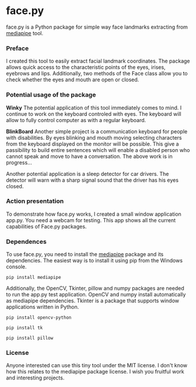 # face.py

face.py is a Python package for simple way face landmarks extracting from [mediapipe](https://github.com/google/mediapipe/tree/master) tool.

### Preface

I created this tool to easily extract facial landmark coordinates.
The package allows quick access to the characteristic points of the eyes, irises, eyebrows and lips.
Additionally, two methods of the Face class allow you to check whether the eyes and mouth are open or closed.

### Potential usage of the package

**Winky**
The potential application of this tool immediately comes to mind. I continue to work on the keyboard controled
with eyes. The keyboard will allow to fully control computer as with a regular keyboard.

**BlinkBoard**
Another simple project is a communication keyboard for people with disabilities. By eyes blinking and mouth moving
selecting characters from the keyboard displayed on the monitor will be possible. This give a passibility to build entire sentences
which will enable a disabled person who cannot speak and move to have a conversation. The above work is in progress...

Another potential application is a sleep detector for car drivers. The detector will warn with a sharp signal
sound that the driver has his eyes closed.

### Action presentation

To demonstrate how face.py works, I created a small window application app.py.
You need a webcam for testing. This app shows all the current capabilities of Face.py packages.

### Dependences

To use face.py, you need to install the [mediapipe](https://github.com/google/mediapipe/tree/master) package and its dependencies.
The easiest way is to install it using pip from the Windows console.

```
pip install mediapipe
```

Additionally, the OpenCV, Tkinter, pillow and numpy packages are needed to run the app.py test application.
OpenCV and numpy install automatically as mediapipe dependencies.
Tkinter is a package that supports window applications written in Python.

```
pip install opencv-python

pip install tk

pip install pillow
```

### License

Anyone interested can use this tiny tool under the MIT license. I don't know how this relates to the mediapipe package license.
I wish you fruitful work and interesting projects.